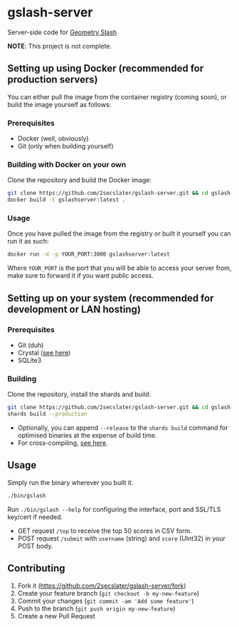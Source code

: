 # gslash-server

Server-side code for [Geometry Slash](https://github.com/peter0x44/geometryslash.git)

**NOTE**: This project is not complete.

## Setting up using Docker (recommended for production servers)

You can either pull the image from the container registry (coming soon), or build the image yourself as follows:

### Prerequisites
* Docker (well, obviously)
* Git (only when building yourself) 

### Building with Docker on your own

Clone the repository and build the Docker image:
```bash
git clone https://github.com/2secslater/gslash-server.git && cd gslash-server
docker build -t gslashserver:latest .
```
### Usage
Once you have pulled the image from the registry or built it yourself you can run it as such:
```bash
docker run -d -p YOUR_PORT:3000 gslashserver:latest
```
Where `YOUR_PORT` is the port that you will be able to access your server from, make sure to forward it if you want public access.

## Setting up on your system (recommended for development or LAN hosting)

### Prerequisites

* Git (duh)
* Crystal ([see here](https://crystal-lang.org/install/))
* SQLite3

### Building

Clone the repository, install the shards and build:

```bash
git clone https://github.com/2secslater/gslash-server.git && cd gslash-server
shards build --production
```

* Optionally, you can append `--release` to the `shards build` command for optimised binaries at the expense of build time.
* For cross-compiling, [see here](https://crystal-lang.org/reference/syntax_and_semantics/cross-compilation.html).

## Usage

Simply run the binary wherever you built it.

```bash
./bin/gslash
```

Run `./bin/gslash --help` for configuring the interface, port and SSL/TLS key/cert if needed.

* GET request `/top` to receive the top 50 scores in CSV form.
* POST request `/submit` with `username` (string) and `score` (UInt32) in your POST body.

## Contributing

1. Fork it (<https://github.com/2secslater/gslash-server/fork>)
2. Create your feature branch (`git checkout -b my-new-feature`)
3. Commit your changes (`git commit -am 'Add some feature'`)
4. Push to the branch (`git push origin my-new-feature`)
5. Create a new Pull Request
